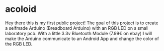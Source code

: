 # acoloid

Hey there this is my first public project! The goal of this project is to create a 
selfmade Arduino (Breadboard Arduino) with an RGB LED on a small laboratory pcb.
With a little 3.3v Bluetooth Module (7.99€ on ebay) I will make the Arduino communicate to 
an Android App and change the color of the RGB LED. 